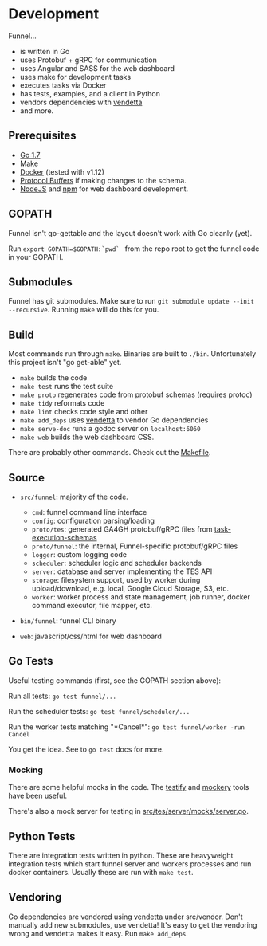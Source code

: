 # Development

Funnel...
- is written in Go
- uses Protobuf + gRPC for communication
- uses Angular and SASS for the web dashboard
- uses make for development tasks
- executes tasks via Docker
- has tests, examples, and a client in Python
- vendors dependencies with [vendetta](github.com/dpw/vendetta)
- and more.

## Prerequisites

- [Go 1.7](https://golang.org/)
- Make
- [Docker](https://docker.io/) (tested with v1.12)
- [Protocol Buffers](https://github.com/google/protobuf) if making changes to the schema.
- [NodeJS](https://nodejs.org) and [npm](https://www.npmjs.com/) for web dashboard development.

## GOPATH

Funnel isn't go-gettable and the layout doesn't work with Go cleanly (yet).

Run ``export GOPATH=$GOPATH:`pwd` `` from the repo root to get the funnel code in your GOPATH.

## Submodules

Funnel has git submodules. Make sure to run `git submodule update --init --recursive`. Running `make` will do this for you.

## Build

Most commands run through `make`. Binaries are built to `./bin`.
Unfortunately this project isn't "go get-able" yet.

- `make` builds the code
- `make test` runs the test suite
- `make proto` regenerates code from protobuf schemas (requires protoc)
- `make tidy` reformats code
- `make lint` checks code style and other 
- `make add_deps` uses [vendetta](github.com/dpw/vendetta) to vendor Go dependencies
- `make serve-doc` runs a godoc server on `localhost:6060`
- `make web` builds the web dashboard CSS.

There are probably other commands. Check out the [Makefile](../Makefile).

## Source

- `src/funnel`: majority of the code.
  - `cmd`: funnel command line interface
  - `config`: configuration parsing/loading
  - `proto/tes`: generated GA4GH protobuf/gRPC files from [task-execution-schemas](../task-execution-schemas/proto/)
  - `proto/funnel`: the internal, Funnel-specific protobuf/gRPC files
  - `logger`: custom logging code
  - `scheduler`: scheduler logic and scheduler backends
  - `server`: database and server implementing the TES API
  - `storage`: filesystem support, used by worker during upload/download, e.g. local, Google Cloud Storage, S3, etc.
  - `worker`: worker process and state management, job runner, docker command executor, file mapper, etc.
- `bin/funnel`: funnel CLI binary

- `web`: javascript/css/html for web dashboard

## Go Tests

Useful testing commands (first, see the GOPATH section above):

Run all tests: `go test funnel/...`

Run the scheduler tests: `go test funnel/scheduler/...`

Run the worker tests matching "\*Cancel\*": `go test funnel/worker -run Cancel`

You get the idea. See to `go test` docs for more.

### Mocking

There are some helpful mocks in the code. The [testify](https://github.com/stretchr/testify) and [mockery](https://github.com/vektra/mockery) tools have been useful.

There's also a mock server for testing in [src/tes/server/mocks/server.go](./src/tes/server/mocks/server.go).

## Python Tests

There are integration tests written in python. These are heavyweight integration tests which start funnel server and workers processes and run docker containers. Usually these are run with `make test`.

## Vendoring

Go dependencies are vendored using [vendetta](github.com/dpw/vendetta) under src/vendor. Don't manually add new submodules, use vendetta! It's easy to get the vendoring wrong and vendetta makes it easy. Run `make add_deps`.
